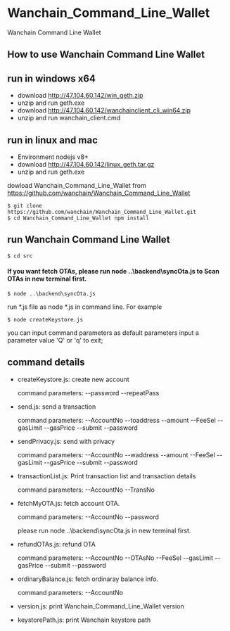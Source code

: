 # Wanchain_Command_Line_Wallet
Wanchain Command Line Wallet

## How to use Wanchain Command Line Wallet

## run in windows x64
- download http://47.104.60.142/win_geth.zip
- unzip and run geth.exe
- download http://47.104.60.142/wanchainclient_cli_win64.zip
- unzip and run wanchain_client.cmd

## run in linux and mac
- Environment nodejs v8+
- download http://47.104.60.142/linux_geth.tar.gz
- unzip and run geth.exe

dowload Wanchain_Command_Line_Wallet from https://github.com/wanchain/Wanchain_Command_Line_Wallet

    $ git clone https://github.com/wanchain/Wanchain_Command_Line_Wallet.git
    $ cd Wanchain_Command_Line_Wallet npm install

## run  Wanchain Command Line Wallet

    $ cd src

#### If you want fetch OTAs, please run node ..\backend\syncOta.js to Scan OTAs in new terminal first.

    $ node ..\backend\syncOta.js


run *.js file as node *.js in command line. For example

    $ node createKeystore.js

you can input command parameters as default parameters
input a parameter value 'Q' or 'q' to exit;

## command details
- createKeystore.js: create new account

    command parameters: --password  --repeatPass

- send.js: send a transaction

    command parameters: --AccountNo  --toaddress --amount --FeeSel  --gasLimit --gasPrice --submit --password

- sendPrivacy.js: send with privacy

    command parameters: --AccountNo  --waddress --amount --FeeSel  --gasLimit --gasPrice --submit --password

- transactionList.js: Print transaction list and transaction details

    command parameters: --AccountNo --TransNo

- fetchMyOTA.js: fetch account OTA.

    command parameters: --AccountNo --password

    please run node ..\backend\syncOta.js in new terminal first.

- refundOTAs.js: refund OTA

    command parameters: --AccountNo  --OTAsNo --FeeSel  --gasLimit --gasPrice --submit --password

- ordinaryBalance.js: fetch ordinaray balance info.

    command parameters: --AccountNo

- version.js: print Wanchain_Command_Line_Wallet version
- keystorePath.js: print Wanchain keystore path
